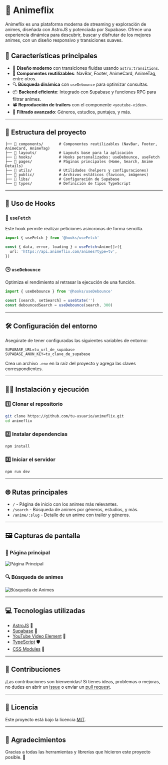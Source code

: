 # 🌸 Animeflix

Animeflix es una plataforma moderna de streaming y exploración de animes, diseñada con AstroJS y potenciada por Supabase. Ofrece una experiencia dinámica para descubrir, buscar y disfrutar de los mejores animes, con un diseño responsivo y transiciones suaves.

## 🚀 Características principales

- 🎨 **Diseño moderno** con transiciones fluidas usando `astro:transitions`.
- 🧩 **Componentes reutilizables**: NavBar, Footer, AnimeCard, AnimeTag, entre otros.
- 🔍 **Búsqueda dinámica** con `useDebounce` para optimizar consultas.
- 📦 **Backend eficiente**: Integrado con Supabase y funciones RPC para filtrar animes.
- 📽️ **Reproducción de trailers** con el componente `<youtube-video>`.
- 🌟 **Filtrado avanzado**: Géneros, estudios, puntajes, y más.

---

## 📂 Estructura del proyecto

```plaintext
├── 📁 components/       # Componentes reutilizables (NavBar, Footer, AnimeCard, AnimeTag)
├── 📁 layouts/          # Layouts base para la aplicación
├── 📁 hooks/            # Hooks personalizados: useDebounce, useFetch
├── 📁 pages/            # Páginas principales (Home, Search, Anime Details)
├── 📁 utils/            # Utilidades (helpers y configuraciones)
├── 📁 public/           # Archivos estáticos (favicon, imágenes)
├── 📁 libs/             # Configuración de Supabase
└── 📁 types/            # Definición de tipos TypeScript
```

---

## 📄 Uso de Hooks

### 🔄 `useFetch`

Este hook permite realizar peticiones asíncronas de forma sencilla.

```typescript
import { useFetch } from '@hooks/useFetch'

const { data, error, loading } = useFetch<Anime[]>({
  url: 'https://api.animeflix.com/animes?type=tv',
})
```

### 🕒 `useDebounce`

Optimiza el rendimiento al retrasar la ejecución de una función.

```typescript
import { useDebounce } from '@hooks/useDebounce'

const [search, setSearch] = useState('')
const debouncedSearch = useDebounce(search, 300)
```

---

## 🛠️ Configuración del entorno

Asegúrate de tener configuradas las siguientes variables de entorno:

```plaintext
SUPABASE_URL=tu_url_de_supabase
SUPABASE_ANON_KEY=tu_clave_de_supabase
```

Crea un archivo `.env` en la raíz del proyecto y agrega las claves correspondientes.

---

## 🧑‍💻 Instalación y ejecución

### 1️⃣ Clonar el repositorio

```bash
git clone https://github.com/tu-usuario/animeflix.git
cd animeflix
```

### 2️⃣ Instalar dependencias

```bash
npm install
```

### 3️⃣ Iniciar el servidor

```bash
npm run dev
```

---

## 🌐 Rutas principales

- `/` - Página de inicio con los animes más relevantes.
- `/search` - Búsqueda de animes por géneros, estudios, y más.
- `/anime/:slug` - Detalle de un anime con trailer y géneros.

---

## 🖼️ Capturas de pantalla

### 🌟 Página principal

![Página Principal](https://via.placeholder.com/800x400?text=Página+Principal)

### 🔍 Búsqueda de animes

![Búsqueda de Animes](https://via.placeholder.com/800x400?text=Búsqueda+de+Animes)

---

## 💻 Tecnologías utilizadas

- [AstroJS](https://astro.build/) 🌟
- [Supabase](https://supabase.com/) 🐘
- [YouTube Video Element](https://github.com/justinribeiro/youtube-video-element) 🎥
- [TypeScript](https://www.typescriptlang.org/) 🛡️
- [CSS Modules](https://github.com/css-modules/css-modules) 🎨

---

## 🤝 Contribuciones

¡Las contribuciones son bienvenidas! Si tienes ideas, problemas o mejoras, no dudes en abrir un [issue](https://github.com/tu-usuario/animeflix/issues) o enviar un [pull request](https://github.com/tu-usuario/animeflix/pulls).

---

## 📜 Licencia

Este proyecto está bajo la licencia [MIT](LICENSE).

---

## 🙌 Agradecimientos

Gracias a todas las herramientas y librerías que hicieron este proyecto posible. 💖

```

```
